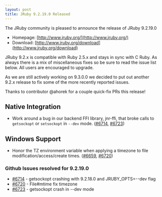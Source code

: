 ```yaml
---
layout: post
title: JRuby 9.2.19.0 Released
---
```

The JRuby community is pleased to announce the release of JRuby 9.2.19.0

- Homepage: [http://www.jruby.org/](http://www.jruby.org/)
- Download: [http://www.jruby.org/download](http://www.jruby.org/download)

JRuby 9.2.x is compatible with Ruby 2.5.x and stays in sync with C Ruby.  As always there is a mix of miscellaneous fixes so be sure to read the issue list below.  All users are encouraged to upgrade.

As we are still actively working on 9.3.0.0 we decided to put out another 9.2.x release to fix some of the more recently reported issues.

Thanks to contributor @ahorek for a couple quick-fix PRs this release!

Native Integration
------------------

* Work around a bug in our backend FFI library, jnr-ffi, that broke calls to `getsockopt` or `setsockopt` in `--dev` mode. ([#6714](https://github.com/jruby/jruby/issues/6714), [#6723](https://github.com/jruby/jruby/pull/6723))

Windows Support
---------------

* Honor the TZ environment variable when applying a timezone to file modification/access/create times. ([#6659](https://github.com/jruby/jruby/issues/6659), [#6720](https://github.com/jruby/jruby/pull/6720))

### Github Issues resolved for 9.2.19.0

<ul>
<li><a href="https://github.com/jruby/jruby/issues/6714">#6714</a> - getsockopt crashing with 9.2.18.0 and JRUBY_OPTS=--dev flag</li>
<li><a href="https://github.com/jruby/jruby/pull/6720">#6720</a> - File#mtime fix timezone</li>
<li><a href="https://github.com/jruby/jruby/pull/6723">#6723</a> - getsockopt crash in --dev mode</li>
</ul>
